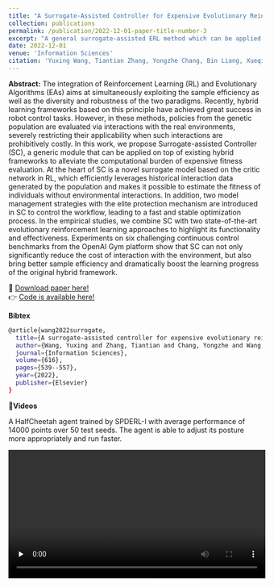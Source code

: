 ```yaml
---
title: "A Surrogate-Assisted Controller for Expensive Evolutionary Reinforcement Learning"
collection: publications
permalink: /publication/2022-12-01-paper-title-number-3
excerpt: "A general surrogate-assisted ERL method which can be applied to existing hybrid frameworks to alleviate the computational burden of expensive fitness evaluation. <br/><img src='/images/serl.jpg' width=300>"
date: 2022-12-01
venue: 'Information Sciences'
citation: 'Yuxing Wang, Tiantian Zhang, Yongzhe Chang, Bin Liang, Xueqian Wang, Bo Yuan'
---
```

**Abstract:** The integration of Reinforcement Learning (RL) and Evolutionary Algorithms (EAs) aims at simultaneously exploiting the sample efficiency as well as the diversity and robustness of the two paradigms. Recently, hybrid learning frameworks based on this principle have achieved great success in robot control tasks. However, in these methods, policies from the genetic population are evaluated via interactions with the real environments, severely restricting their applicability when such interactions are prohibitively costly. In this work, we propose Surrogate-assisted Controller (SC), a generic module that can be applied on top of existing hybrid frameworks to alleviate the computational burden of expensive fitness evaluation. At the heart of SC is a novel surrogate model based on the critic network in RL, which efficiently leverages historical interaction data generated by the population and makes it possible to estimate the fitness of individuals without environmental interactions. In addition, two model management strategies with the elite protection mechanism are introduced in SC to control the workflow, leading to a fast and stable optimization process. In the empirical studies, we combine SC with two state-of-the-art evolutionary reinforcement learning approaches to highlight its functionality and effectiveness. Experiments on six challenging continuous control benchmarks from the OpenAI Gym platform show that SC can not only significantly reduce the cost of interaction with the environment, but also bring better sample efficiency and dramatically boost the learning progress of the original hybrid framework.

&#x1F4C2; [Download paper here!](https://www.sciencedirect.com/science/article/abs/pii/S0020025522012658)<br />
&#x1F449; [Code is available here!](https://github.com/Yuxing-Wang-THU/Surrogate-assisted-ERL)<br />

**Bibtex**<br />
```bash
@article{wang2022surrogate,
  title={A surrogate-assisted controller for expensive evolutionary reinforcement learning},
  author={Wang, Yuxing and Zhang, Tiantian and Chang, Yongzhe and Wang, Xueqian and Liang, Bin and Yuan, Bo},
  journal={Information Sciences},
  volume={616},
  pages={539--557},
  year={2022},
  publisher={Elsevier}
}
```

&#x1F3A6;**Videos**

A HalfCheetah agent trained by SPDERL-I with average performance of 14000 points over 50 test seeds. The agent is able to adjust its posture more appropriately and run faster.

<video id="video" controls="" preload="none" width=510>
    <source id="mp4" src="/images/2.HalfCheetah_trained_by_SPDERL-I_14000.mp4" type="video/mp4">
</videos>

A Hopper agent trained by SPDERL-I with average performance of 4100 points over 50 test seeds. The agent jumps faster and learns to better stabilize the center of gravity.

<video id="video" controls="" preload="none" width=510>
    <source id="mp4" src="/images/3.Hopper_trained_by_SPDERL-I_4100.mp4" type="video/mp4">
</videos>

A Walker agent trained by SPDERL-G with average performance of 9000 points over 50 test seeds. The agent learns to walk with only one leg and use the other leg to maintain balance.

<video id="video" controls="" preload="none" width=510>
    <source id="mp4" src="/images/6.Walker_trained_by_SPDERL-G_9000.mp4" type="video/mp4">
</videos>